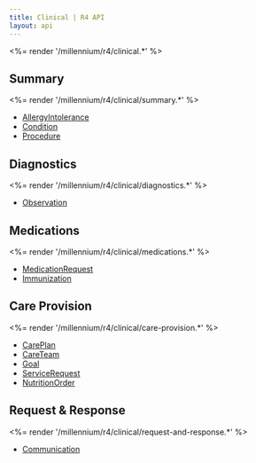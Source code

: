 ```yaml
---
title: Clinical | R4 API
layout: api
---
```


<%= render '/millennium/r4/clinical.*' %>

## Summary
<%= render '/millennium/r4/clinical/summary.*' %>

* [AllergyIntolerance](../clinical/summary/allergy-intolerance)
* [Condition](../clinical/summary/condition)
* [Procedure](../clinical/summary/procedure)

## Diagnostics

<%= render '/millennium/r4/clinical/diagnostics.*' %>

* [Observation](../clinical/diagnostics/observation)

## Medications

<%= render '/millennium/r4/clinical/medications.*' %>

* [MedicationRequest](../clinical/medications/medication-request)
* [Immunization](../clinical/medications/immunization)

## Care Provision

<%= render '/millennium/r4/clinical/care-provision.*' %>

* [CarePlan](../clinical/care-provision/care-plan)
* [CareTeam](../clinical/care-provision/care-team)
* [Goal](../clinical/care-provision/goal)
* [ServiceRequest](../clinical/care-provision/service-request)
* [NutritionOrder](../clinical/care-provision/nutrition-order)


## Request & Response

<%= render '/millennium/r4/clinical/request-and-response.*' %>

* [Communication](../clinical/request-and-response/communication)
